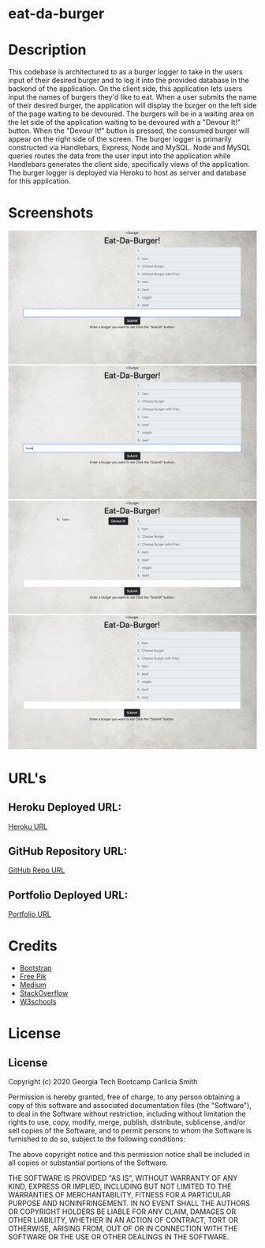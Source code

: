# eat-da-burger

# Description 

This codebase is architectured to as a burger logger to take in the users input of their desired burger and to log it into the provided database in the backend of the application. On the client side, this application lets users input the names of burgers they'd like to eat. When a user submits the name of their desired burger, the application will display the burger on the left side of the page waiting to be devoured. The burgers will be in a waiting area on the let side of the application waiting to be devoured with a "Devour It!" button. When the "Devour It!" button is pressed, the consumed burger will appear on the right side of the screen. The burger logger is primarily constructed via Handlebars, Express, Node and MySQL. Node and MySQL queries routes the data from the user input into the application while Handlebars generates the client side, specifically views of the application. The burger logger is deployed via Heroku to host as server and database for this application. 

# Screenshots

![screenshot1](./client/assets/img/eat-da-burger-screenshot-1.png)
![screenshot2](./client/assets/img/eat-da-burger-screenshot-2.png)
![screenshot3](./client/assets/img/eat-da-burger-screenshot-3.png)
![screenshot4](./client/assets/img/eat-da-burger-screenshot-4.png)

# URL's
## Heroku Deployed URL:
[Heroku URL](https://floating-meadow-92330.herokuapp.com/burgers)

## GitHub Repository URL:
[GitHub Repo URL](https://github.com/smith-carlicia/burger.git)

## Portfolio Deployed URL:
[Portfolio URL](https://smith-carlicia.github.io/CarliciaSmith-Portfolio/)

# Credits

* [Bootstrap](https://getbootstrap.com/)
* [Free Pik](https://www.freepik.com/free-photo/wooden-table-product-background_4139255.htm#page=1&query=Table&position=6)
* [Medium](https://medium.com/@laurengranada/setting-up-your-heroku-site-with-jawsdb-using-sequel-pro-5af8c6cc0f9f)
* [StackOverflow](https://www.stackoverflow.com)
* [W3schools](https://www.w3schools.com/default.asp)

# License

## License
Copyright (c) 2020 Georgia Tech Bootcamp Carlicia Smith

Permission is hereby granted, free of charge, to any person obtaining a copy
of this software and associated documentation files (the "Software"), to deal
in the Software without restriction, including without limitation the rights
to use, copy, modify, merge, publish, distribute, sublicense, and/or sell
copies of the Software, and to permit persons to whom the Software is
furnished to do so, subject to the following conditions:

The above copyright notice and this permission notice shall be included in all
copies or substantial portions of the Software.

THE SOFTWARE IS PROVIDED "AS IS", WITHOUT WARRANTY OF ANY KIND, EXPRESS OR
IMPLIED, INCLUDING BUT NOT LIMITED TO THE WARRANTIES OF MERCHANTABILITY,
FITNESS FOR A PARTICULAR PURPOSE AND NONINFRINGEMENT. IN NO EVENT SHALL THE
AUTHORS OR COPYRIGHT HOLDERS BE LIABLE FOR ANY CLAIM, DAMAGES OR OTHER
LIABILITY, WHETHER IN AN ACTION OF CONTRACT, TORT OR OTHERWISE, ARISING FROM,
OUT OF OR IN CONNECTION WITH THE SOFTWARE OR THE USE OR OTHER DEALINGS IN THE
SOFTWARE.
